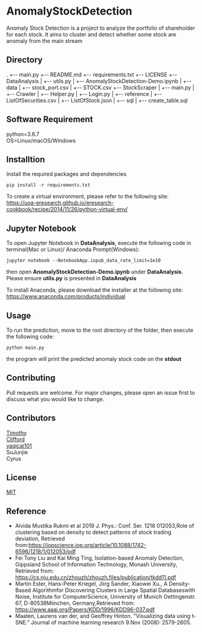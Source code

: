 # AnomalyStockDetection
Anomaly Stock Detection is a project to analyze the portfolio of shareholder for each stock. It aims to cluster and detect whether some stock are anomaly from the main stream 

## Directory
.
+-- main.py
+-- README.md
+-- requirements.txt
+-- LICENSE
+-- DataAnalysis
|   +-- utils.py
|   +-- AnomalyStockDetection-Demo.ipynb
|   +-- data
|       +-- stock_port.csv
|       +-- STOCK.csv
+-- StockScraper
|   +-- main.py
|   +-- Crawler
|       +-- Helper.py
|       +-- Login.py
|   +-- reference
|       +-- ListOfSecurities.csv
|       +-- ListOfStock.json
|   +-- sql
|       +-- create_table.sql

## Software Requirement
python=3.6.7 <br>
OS=Linux/macOS/Windows

## Installtion
Install the required packages and dependencies
```
pip install -r requirements.txt
```

To create a virtual environment, please refer to the following site:
https://uoa-eresearch.github.io/eresearch-cookbook/recipe/2014/11/26/python-virtual-env/

## Jupyter Notebook
To open Jupyter Notebook in **DataAnalysis**, execute the following code in terminal(Mac or Linux)/ Anaconda Prompt(Windows):

```
jupyter notebook --NotebookApp.iopub_data_rate_limit=1e10
```

then open **AnomalyStockDetection-Demo.ipynb** under **DataAnalysis**. 
Please ensure **utils.py** is presented in **DataAnalysis**

To install Anaconda, please download the installer at the following site:
https://www.anaconda.com/products/individual

## Usage
To run the prediction, move to the root directory of the folder, then execute the following code:

```
python main.py
```

the program will print the predicted anomaly stock code on the **stdout**

## Contributing
Pull requests are welcome. For major changes, please open an issue first to discuss what you would like to change.

## Contributors
[Timothy](https://github.com/Timlo512) <br>
[Clifford](https://github.com/cliffordman) <br>
[yaqicai101](https://github.com/yaqicai101) <br>
SuJunjie <br>
Cyrus <br>

## License
[MIT](https://choosealicense.com/licenses/mit/)

## Reference
- Alvida Mustika Rukmi et al 2019 J. Phys.: Conf. Ser. 1218 012053,Role of clustering based on density to detect patterns of stock trading deviation, Retrieved from:https://iopscience.iop.org/article/10.1088/1742-6596/1218/1/012053/pdf
- Fei Tony Liu and Kai Ming Ting, Isolation-based Anomaly Detection, Gippsland School of Information Technology, Monash University,​Retrieved from: https://cs.nju.edu.cn/zhouzh/zhouzh.files/publication/tkdd11.pdf
- Martin Ester, Hans-Peter Kriegel, Jiirg Sander, Xiaowei Xu., A Density-Based Algorithmfor Discovering Clusters in Large Spatial Databaseswith Noise, Institute for ComputerScience, University of Munich Oettingenstr. 67, D-80538Miinchen, Germany,​Retrieved from: https://www.aaai.org/Papers/KDD/1996/KDD96-037.pdf
- Maaten, Laurens van der, and Geoffrey Hinton. "Visualizing data using t-SNE." Journal of machine learning research 9.Nov (2008): 2579-2605.

